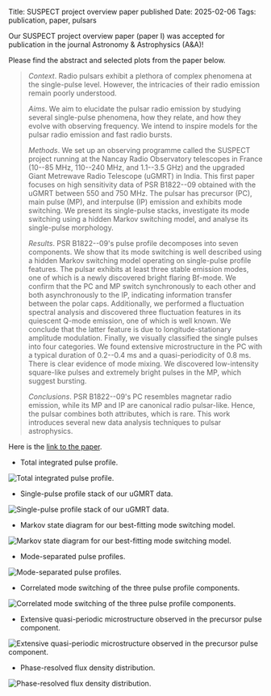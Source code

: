 Title: SUSPECT project overview paper published
Date: 2025-02-06
Tags: publication, paper, pulsars

Our SUSPECT project overview paper (paper I) was accepted for publication in the journal Astronomy & Astrophysics (A&A)!

Please find the abstract and selected plots from the paper below.

> *Context*. Radio pulsars exhibit a plethora of complex phenomena at the 
> single-pulse level. However, the intricacies of their radio emission remain
> poorly understood.
> 
> *Aims*. We aim to elucidate the pulsar radio emission by studying several 
> single-pulse phenomena, how they relate, and how they evolve with observing
> frequency. We intend to inspire models for the pulsar radio emission and fast
> radio bursts.
> 
> *Methods*. We set up an observing programme called the SUSPECT project running
> at the Nancay Radio Observatory telescopes in France (10--85 MHz, 110--240 MHz, 
> and 1.1--3.5 GHz) and the upgraded Giant Metrewave Radio Telescope (uGMRT) in
> India. This first paper focuses on high sensitivity data of PSR B1822--09
> obtained with the uGMRT between 550 and 750 MHz. The pulsar has precursor (PC),
> main pulse (MP), and interpulse (IP) emission and exhibits mode switching. We
> present its single-pulse stacks, investigate its mode switching using a hidden
> Markov switching model, and analyse its single-pulse morphology.
> 
> *Results*. PSR B1822--09's pulse profile decomposes into seven components. We 
> show that its mode switching is well described using a hidden Markov switching
> model operating on single-pulse profile features. The pulsar exhibits at least
> three stable emission modes, one of which is a newly discovered bright flaring
> Bf-mode. We confirm that the PC and MP switch synchronously to each other and
> both asynchronously to the IP, indicating information transfer between the polar
> caps. Additionally, we performed a fluctuation spectral analysis and discovered
> three fluctuation features in its quiescent Q-mode emission, one of which is
> well known. We conclude that the latter feature is due to longitude-stationary
> amplitude modulation. Finally, we visually classified the single pulses into
> four categories. We found extensive microstructure in the PC with a typical
> duration of 0.2--0.4 ms and a quasi-periodicity of 0.8 ms. There is clear
> evidence of mode mixing. We discovered low-intensity square-like pulses and
> extremely bright pulses in the MP, which suggest bursting.
> 
> *Conclusions*. PSR B1822--09's PC resembles magnetar radio emission, while its MP
> and IP are canonical radio pulsar-like. Hence, the pulsar combines both
> attributes, which is rare. This work introduces several new data analysis
> techniques to pulsar astrophysics.

Here is the [link to the paper](https://ui.adsabs.harvard.edu/abs/2024arXiv240705156J/abstract).

* Total integrated pulse profile.

![Total integrated pulse profile.]({static}/images/2025-02-06_SUSPECT_paper_I_accepted/pulse_profile.png)

* Single-pulse profile stack of our uGMRT data.

![Single-pulse profile stack of our uGMRT data.]({static}/images/2025-02-06_SUSPECT_paper_I_accepted/profile_stack.jpg)

* Markov state diagram for our best-fitting mode switching model.

![Markov state diagram for our best-fitting mode switching model.]({static}/images/2025-02-06_SUSPECT_paper_I_accepted/markov_state_diagram.png)

* Mode-separated pulse profiles.

![Mode-separated pulse profiles.]({static}/images/2025-02-06_SUSPECT_paper_I_accepted/mode_profiles.jpg)

* Correlated mode switching of the three pulse profile components.

![Correlated mode switching of the three pulse profile components.]({static}/images/2025-02-06_SUSPECT_paper_I_accepted/component_correlation.png)

* Extensive quasi-periodic microstructure observed in the precursor pulse component.

![Extensive quasi-periodic microstructure observed in the precursor pulse component.]({static}/images/2025-02-06_SUSPECT_paper_I_accepted/microstructure.jpg)

* Phase-resolved flux density distribution.

![Phase-resolved flux density distribution.]({static}/images/2025-02-06_SUSPECT_paper_I_accepted/flux_distribution.jpg)
